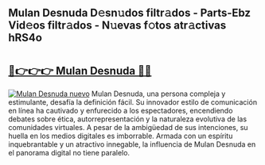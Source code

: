 ## Mulan Desnuda D𝚎sn𝚞dos filtr𝚊dos - Parts-Ebz Vid𝚎os filtr𝚊dos - N𝚞evas f𝚘tos atr𝚊ctivas hRS4o

# <h2><a href="http://mb1ow9z.tromn.icu/?c=Mulan+Desnuda">🔗👉👉👉 Mulan Desnuda 🔗🔗</a></h2>

[![Mulan Desnuda nuevo](https://i.imgur.com/pEAQMta.gif)](http://mb1ow9z.tromn.icu/?c=Mulan+Desnuda)
Mulan Desnuda, una persona compleja y estimulante, desafía la definición fácil. Su innovador estilo de comunicación en línea ha cautivado y enfurecido a los espectadores, encendiendo debates sobre ética, autorrepresentación y la naturaleza evolutiva de las comunidades virtuales. A pesar de la ambigüedad de sus intenciones, su huella en los medios digitales es imborrable. Armada con un espíritu inquebrantable y un atractivo innegable, la influencia de Mulan Desnuda en el panorama digital no tiene paralelo.
